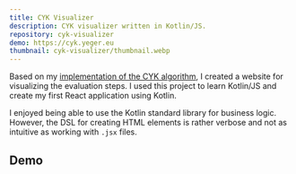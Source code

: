 ```yaml
---
title: CYK Visualizer
description: CYK visualizer written in Kotlin/JS.
repository: cyk-visualizer
demo: https://cyk.yeger.eu
thumbnail: cyk-visualizer/thumbnail.webp
---
```


Based on my [implementation of the CYK algorithm](/projects/cyk-algorithm), I created a website for visualizing the evaluation steps.
I used this project to learn Kotlin/JS and create my first React application using Kotlin.

I enjoyed being able to use the Kotlin standard library for business logic.
However, the DSL for creating HTML elements is rather verbose and not as intuitive as working with `.jsx` files.

## Demo
<demo-frame src="https://cyk.yeger.eu" title="CYK Visualizer"></demo-frame>
